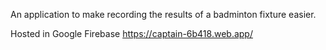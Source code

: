 An application to make recording the results of a badminton fixture easier.

Hosted in Google Firebase
https://captain-6b418.web.app/